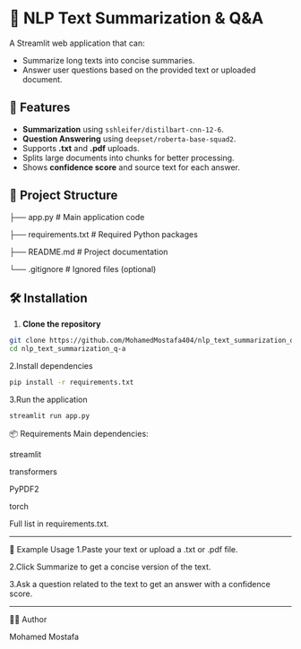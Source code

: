 # 📝 NLP Text Summarization & Q&A

A Streamlit web application that can:
- Summarize long texts into concise summaries.
- Answer user questions based on the provided text or uploaded document.

## 🚀 Features
- **Summarization** using `sshleifer/distilbart-cnn-12-6`.
- **Question Answering** using `deepset/roberta-base-squad2`.
- Supports **.txt** and **.pdf** uploads.
- Splits large documents into chunks for better processing.
- Shows **confidence score** and source text for each answer.

## 📂 Project Structure

├── app.py   # Main application code

├── requirements.txt    # Required Python packages

├── README.md   # Project documentation

└── .gitignore   # Ignored files (optional)


## 🛠 Installation

1. **Clone the repository**
```bash
git clone https://github.com/MohamedMostafa404/nlp_text_summarization_q-a.git
cd nlp_text_summarization_q-a

```
2.Install dependencies

```bash
pip install -r requirements.txt
 ```
3.Run the application

```bash
streamlit run app.py

```

📦 Requirements
Main dependencies:

streamlit

transformers

PyPDF2

torch

Full list in requirements.txt.

---------------------------------------------------------------------------------------------

📄 Example Usage
1.Paste your text or upload a .txt or .pdf file.

2.Click Summarize to get a concise version of the text.

3.Ask a question related to the text to get an answer with a confidence score.

---------------------------------------------------------------------------------------------
👨‍💻 Author

Mohamed Mostafa







